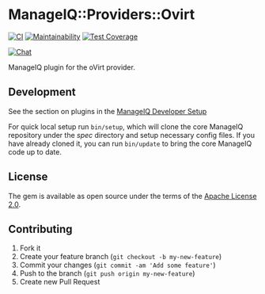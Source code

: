 # ManageIQ::Providers::Ovirt

[![CI](https://github.com/ManageIQ/manageiq-providers-ovirt/actions/workflows/ci.yaml/badge.svg?branch=master)](https://github.com/ManageIQ/manageiq-providers-ovirt/actions/workflows/ci.yaml)
[![Maintainability](https://api.codeclimate.com/v1/badges/adb159273f2c5ba5c9b3/maintainability)](https://codeclimate.com/github/ManageIQ/manageiq-providers-ovirt/maintainability)
[![Test Coverage](https://api.codeclimate.com/v1/badges/adb159273f2c5ba5c9b3/test_coverage)](https://codeclimate.com/github/ManageIQ/manageiq-providers-ovirt/test_coverage)

[![Chat](https://badges.gitter.im/Join%20Chat.svg)](https://gitter.im/ManageIQ/manageiq-providers-ovirt?utm_source=badge&utm_medium=badge&utm_campaign=pr-badge&utm_content=badge)

ManageIQ plugin for the oVirt provider.

## Development

See the section on plugins in the [ManageIQ Developer Setup](http://manageiq.org/docs/guides/developer_setup/plugins)

For quick local setup run `bin/setup`, which will clone the core ManageIQ repository under the *spec* directory and setup necessary config files. If you have already cloned it, you can run `bin/update` to bring the core ManageIQ code up to date.

## License

The gem is available as open source under the terms of the [Apache License 2.0](http://www.apache.org/licenses/LICENSE-2.0).

## Contributing

1. Fork it
2. Create your feature branch (`git checkout -b my-new-feature`)
3. Commit your changes (`git commit -am 'Add some feature'`)
4. Push to the branch (`git push origin my-new-feature`)
5. Create new Pull Request

